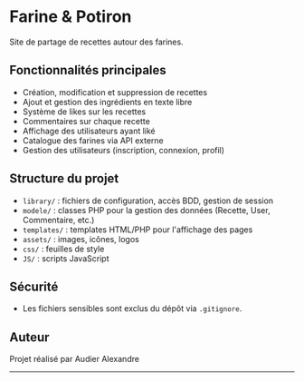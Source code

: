# Farine & Potiron

Site de partage de recettes autour des farines.

## Fonctionnalités principales

- Création, modification et suppression de recettes
- Ajout et gestion des ingrédients en texte libre
- Système de likes sur les recettes
- Commentaires sur chaque recette
- Affichage des utilisateurs ayant liké
- Catalogue des farines via API externe
- Gestion des utilisateurs (inscription, connexion, profil)

## Structure du projet

- `library/` : fichiers de configuration, accès BDD, gestion de session
- `modele/` : classes PHP pour la gestion des données (Recette, User, Commentaire, etc.)
- `templates/` : templates HTML/PHP pour l'affichage des pages
- `assets/` : images, icônes, logos
- `css/` : feuilles de style
- `JS/` : scripts JavaScript

## Sécurité

- Les fichiers sensibles sont exclus du dépôt via `.gitignore`.

## Auteur

Projet réalisé par Audier Alexandre

---
